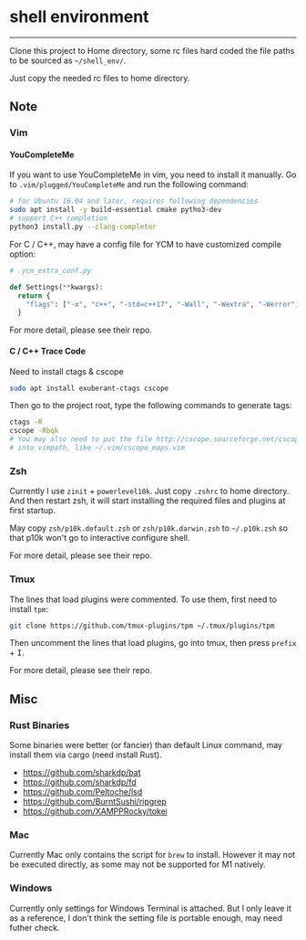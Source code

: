 # shell environment

---

Clone this project to Home directory, some rc files hard coded the file paths
to be sourced as `~/shell_env/`.

Just copy the needed rc files to home directory.

## Note

### Vim

#### YouCompleteMe

If you want to use YouCompleteMe in vim, you need to install it manually.
Go to `.vim/plugged/YouCompleteMe` and run the following command:

``` bash
# for Ubuntu 16.04 and later, requires following dependencies
sudo apt install -y build-essential cmake pytho3-dev
# support C++ completion
python3 install.py --clang-completer
```

For C / C++, may have a config file for YCM to have customized compile option:

``` python
# .ycm_extra_conf.py

def Settings(**kwargs):
  return {
    "flags": ["-x", "c++", "-std=c++17", "-Wall", "-Wextra", "-Werror"],
  }
```

For more detail, please see their repo.

#### C / C++ Trace Code

Need to install ctags & cscope

``` bash
sudo apt install exuberant-ctags cscope
```

Then go to the project root, type the following commands to generate tags:

``` bash
ctags -R
cscope -Rbqk
# You may also need to put the file http://cscope.sourceforge.net/cscope_maps.vim
# into vimpath, like ~/.vim/cscope_maps.vim
```


### Zsh

Currently I use `zinit` + `powerlevel10k`. Just copy `.zshrc` to home directory.
And then restart zsh, it will start installing the required files and plugins
at first startup.

May copy `zsh/p10k.default.zsh` or `zsh/p10k.darwin.zsh` to `~/.p10k.zsh` so
that p10k won't go to interactive configure shell.

For more detail, please see their repo.

### Tmux

The lines that load plugins were commented. To use them, first need to install
`tpm`:

``` bash
git clone https://github.com/tmux-plugins/tpm ~/.tmux/plugins/tpm
```

Then uncomment the lines that load plugins, go into tmux,
then press `prefix` + <kbd>I</kbd>.

For more detail, please see their repo.

## Misc

### Rust Binaries

Some binaries were better (or fancier) than default Linux command, may install
them via cargo (need install Rust).

* https://github.com/sharkdp/bat
* https://github.com/sharkdp/fd
* https://github.com/Peltoche/lsd
* https://github.com/BurntSushi/ripgrep
* https://github.com/XAMPPRocky/tokei

### Mac

Currently Mac only contains the script for `brew` to install.
However it may not be executed directly, as some may not be supported for M1
natively.

### Windows

Currently only settings for Windows Terminal is attached. But I only leave it
as a reference, I don't think the setting file is portable enough, may need
futher check.
